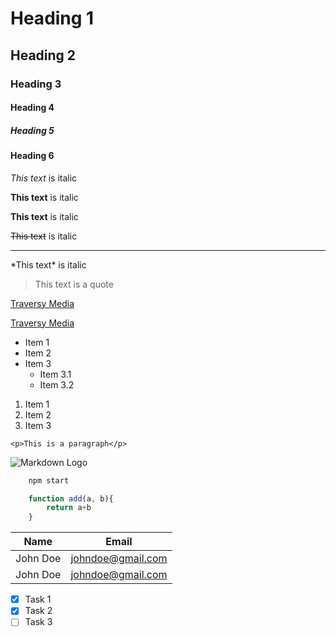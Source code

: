 <!-- Heading -->
# Heading 1

## Heading 2

### Heading 3

#### Heading 4

##### Heading 5

#### Heading 6

<!-- Italics -->

*This text* is italic <!-- _This text_ is italic -->

<!-- Strong -->

**This text** is italic <!-- __This text__ is italic -->

<!-- Strong -->

**This text** is italic <!-- __This text__ is italic -->

<!-- Strikethrough -->

~~This text~~ is italic <!-- __This text__ is italic -->

<!-- Hr -->

---
<!-- ___ -->

<!-- Escaping ch -->
\*This text\* is italic

<!-- Blockqoute -->
>This text is a quote

<!-- Links -->
[Traversy Media](http://www.traversymedia.com)

[Traversy Media](http://www.traversymedia.com "Traversy Media")

<!-- ul -->
* Item 1
* Item 2
* Item 3
  * Item 3.1
  * Item 3.2

<!-- ol -->
1. Item 1
1. Item 2
1. Item 3

<!-- Inline code block -->
`<p>This is a paragraph</p>`

<!-- Images -->
![Markdown Logo](https://markdown-here.com/img/icon256.png)

<!-- Github Markdown -->
```bash
    npm start
```

```javascript
    function add(a, b){
        return a+b
    }
```
<!-- Similarly python, etc -->

<!-- Tables -->
| Name   | Email    |
| -      | -        |
|John Doe| johndoe@gmail.com|
|John Doe| johndoe@gmail.com|

<!-- Task Lists -->
* [x] Task 1
* [x] Task 2
* [ ] Task 3
